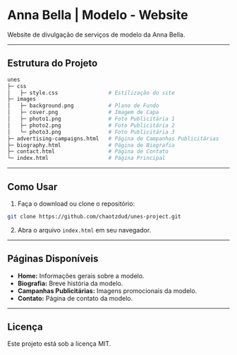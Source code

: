 # **Anna Bella | Modelo - Website**

Website de divulgação de serviços de modelo da Anna Bella.

---

## **Estrutura do Projeto**

```bash
unes
├─ css 
│   ├─ style.css                # Estilização do site
├─ images
│   ├─ background.png           # Plano de Fundo
│   ├─ cover.png                # Imagem de Capa 
│   ├─ photo1.png               # Foto Publicitária 1
│   ├─ photo2.png               # Foto Publicitária 2
│   └─ photo3.png               # Foto Publicitária 3
├─ advertising-campaigns.html   # Página de Campanhas Publicitárias
├─ biography.html               # Página de Biografia
├─ contact.html                 # Página de Contato
└─ index.html                   # Página Principal
```

---

## **Como Usar**

1. Faça o download ou clone o repositório:
```bash
git clone https://github.com/chaotzdud/unes-project.git
```

2. Abra o arquivo `index.html` em seu navegador.

---

## **Páginas Disponíveis**

- **Home:** Informações gerais sobre a modelo.
- **Biografia:** Breve história da modelo.
- **Campanhas Publicitárias:** Imagens promocionais da modelo.
- **Contato:** Página de contato da modelo.

---

## **Licença**

Este projeto está sob a licença MIT.